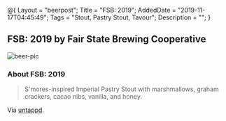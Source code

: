 @{
 Layout = "beerpost";
 Title = "FSB: 2019";
 AddedDate = "2019-11-17T04:45:49";
 Tags = "Stout, Pastry Stout, Tavour";
 Description = "";
 }
 

## FSB: 2019 by Fair State Brewing Cooperative

![beer-pic]

### About FSB: 2019

> S'mores-inspired Imperial Pastry Stout with marshmallows, graham crackers, cacao nibs, vanilla, and honey.

Via [untappd][untappd-url].

[untappd-url]: <https://untappd.com//b/fair-state-brewing-cooperative-fsb-2019/3482287>
[beer-pic]: https://jasonpowley.com/assets/img/2019-11-17-fsb-2019.jpeg "FSB: 2019 by Fair State Brewing Cooperative"
